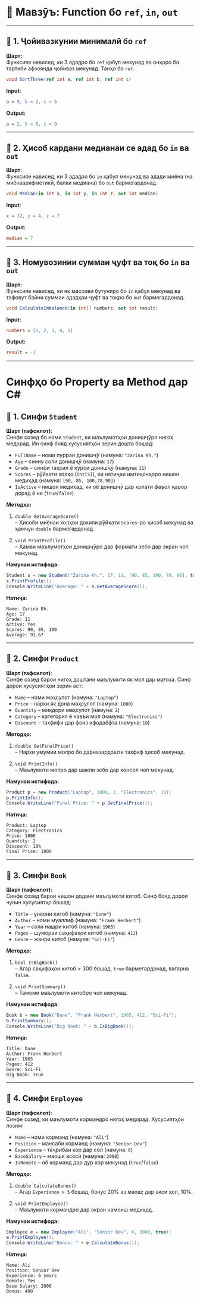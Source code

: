
# 🧠 Мавзӯъ: Function бо `ref`, `in`, `out`

---

## 🔹 1. Ҷойивазкунии минималӣ бо `ref`

**Шарт:**  
Функсияе нависед, ки 3 ададро бо `ref` қабул мекунад ва онҳоро ба тартиби афзоянда ҷойиваз мекунад. Танҳо бо `ref`.

```csharp
void SortThree(ref int a, ref int b, ref int c)
```

**Input:**
```ini
a = 9, b = 2, c = 5
```

**Output:**
```ini
a = 2, b = 5, c = 9
```

---

## 🔹 2. Ҳисоб кардани медианаи се адад бо `in` ва `out`

**Шарт:**  
Функсияе нависед, ки 3 ададро бо `in` қабул мекунад ва адади миёна (на миёнаарифметикӣ, балки медиана) бо `out` бармегардонад.

```csharp
void Median(in int x, in int y, in int z, out int median)
```

**Input:**
```ini
x = 12, y = 4, z = 7
```

**Output:**
```ini
median = 7
```

---

## 🔹 3. Номувозинии суммаи ҷуфт ва тоқ бо `in` ва `out`

**Шарт:**  
Функсияе нависед, ки як массиви бутуниро бо `in` қабул мекунад ва тафовут байни суммаи ададҳои ҷуфт ва тоқро бо `out` бармегардонад.

```csharp
void CalculateImbalance(in int[] numbers, out int result)
```

**Input:**
```ini
numbers = [1, 2, 3, 4, 5]
```

**Output:**
```ini
result = -3
```

---
# Синфҳо бо Property ва Method дар C#

## 🔸 1. Синфи `Student`

**Шарт (тафсилот):**  
Синфе созед бо номи `Student`, ки маълумотҳои донишҷӯро нигоҳ медорад. Ин синф бояд хусусиятҳои зерин дошта бошад:

- `FullName` – номи пурраи донишҷӯ (намуна: `"Zarina Kh."`)  
- `Age` – синну соли донишҷӯ (намуна: `17`)  
- `Grade` – синфи таҳсил ё курси донишҷӯ (намуна: `11`)  
- `Scores` – рӯйхати холҳо (`int[5]`), ки натиҷаи имтиҳонҳоро нишон медиҳад (намуна: `[90, 85, 100,78,90]`)  
- `IsActive` – нишон медиҳад, ки оё донишҷӯ дар ҳолати фаъол қарор дорад ё не (`true`/`false`)  

**Методҳо:**  
1. `double GetAverageScore()`  
   – Ҳисоби миёнаи холҳои дохили рӯйхати `Scores`-ро ҳисоб мекунад ва ҳамчун `double` бармегардонад.  

2. `void PrintProfile()`  
   – Ҳамаи маълумотҳои донишҷӯро дар формати зебо дар экран чоп мекунад.  

**Намунаи истифода:**  
```csharp
Student s = new Student("Zarina Kh.", 17, 11, [90, 85, 100, 78, 90], true);
s.PrintProfile();
Console.WriteLine("Average: " + s.GetAverageScore());
```

**Натиҷа:**  
```
Name: Zarina Kh.
Age: 17
Grade: 11
Active: Yes
Scores: 90, 85, 100
Average: 91.67
```

---

## 🔸 2. Синфи `Product`

**Шарт (тафсилот):**  
Синфе созед барои нигоҳ доштани маълумоти як мол дар мағоза. Синф дорои хусусиятҳои зерин аст:  

- `Name` – номи маҳсулот (намуна: `"Laptop"`)  
- `Price` – нархи як дона маҳсулот (намуна: `1000`)  
- `Quantity` – миқдори маҳсулот (намуна: `2`)  
- `Category` – категория ё навъи мол (намуна: `"Electronics"`)  
- `Discount` – тахфифи дар фоиз ифодаёфта (намуна: `10`)  

**Методҳо:**  
1. `double GetFinalPrice()`  
   – Нархи умумии молро бо дарназардошти тахфиф ҳисоб мекунад.  

2. `void PrintInfo()`  
   – Маълумоти молро дар шакли зебо дар консол чоп мекунад.  

**Намунаи истифода:**  
```csharp
Product p = new Product("Laptop", 1000, 2, "Electronics", 10);
p.PrintInfo();
Console.WriteLine("Final Price: " + p.GetFinalPrice());
```

**Натиҷа:**  
```
Product: Laptop
Category: Electronics
Price: 1000
Quantity: 2
Discount: 10%
Final Price: 1800
```

---

## 🔸 3. Синфи `Book`

**Шарт (тафсилот):**  
Синфе созед барои нишон додани маълумоти китоб. Синф бояд дорои чунин хусусиятҳо бошад:  

- `Title` – унвони китоб (намуна: `"Dune"`)  
- `Author` – номи муаллиф (намуна: `"Frank Herbert"`)  
- `Year` – соли нашри китоб (намуна: `1965`)  
- `Pages` – шумораи саҳифаҳои китоб (намуна: `412`)  
- `Genre` – жанри китоб (намуна: `"Sci-Fi"`)  

**Методҳо:**  
1. `bool IsBigBook()`  
   – Агар саҳифаҳои китоб > 300 бошад, `true` бармегардонад, вагарна `false`.  

2. `void PrintSummary()`  
   – Тамоми маълумоти китобро чоп мекунад.  

**Намунаи истифода:**  
```csharp
Book b = new Book("Dune", "Frank Herbert", 1965, 412, "Sci-Fi");
b.PrintSummary();
Console.WriteLine("Big Book: " + b.IsBigBook());
```

**Натиҷа:**  
```
Title: Dune
Author: Frank Herbert
Year: 1965
Pages: 412
Genre: Sci-Fi
Big Book: True
```

---

## 🔸 4. Синфи `Employee`

**Шарт (тафсилот):**  
Синфе созед, ки маълумоти кормандро нигоҳ медорад. Хусусиятҳои лозим:  

- `Name` – номи корманд (намуна: `"Ali"`)  
- `Position` – мансаби корманд (намуна: `"Senior Dev"`)  
- `Experience` – таҷрибаи кор дар сол (намуна: `6`)  
- `BaseSalary` – маоши асосӣ (намуна: `2000`)  
- `IsRemote` – оё корманд дар дур кор мекунад (`true`/`false`)  

**Методҳо:**  
1. `double CalculateBonus()`  
   – Агар `Experience > 5` бошад, бонус 20% аз маош; дар акси ҳол, 10%.  

2. `void PrintEmployee()`  
   – Маълумоти кормандро дар экран намоиш медиҳад.  

**Намунаи истифода:**  
```csharp
Employee e = new Employee("Ali", "Senior Dev", 6, 2000, true);
e.PrintEmployee();
Console.WriteLine("Bonus: " + e.CalculateBonus());
```

**Натиҷа:**  
```
Name: Ali
Position: Senior Dev
Experience: 6 years
Remote: Yes
Base Salary: 2000
Bonus: 400
```